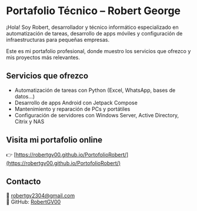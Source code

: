 # Portafolio Técnico – Robert George

¡Hola! Soy Robert, desarrollador y técnico informático especializado en automatización de tareas, desarrollo de apps móviles y configuración de infraestructuras para pequeñas empresas.

Este es mi portafolio profesional, donde muestro los servicios que ofrezco y mis proyectos más relevantes.

## Servicios que ofrezco
- Automatización de tareas con Python (Excel, WhatsApp, bases de datos...)
- Desarrollo de apps Android con Jetpack Compose
- Mantenimiento y reparación de PCs y portátiles
- Configuración de servidores con Windows Server, Active Directory, Citrix y NAS

## Visita mi portafolio online
👉 [https://robertgv00.github.io/PortofolioRobert/](https://robertgv00.github.io/PortofolioRobert/)

## Contacto
📧 robertgv2304@gmail.com  
🐙 GitHub: [RobertGV00](https://github.com/RobertGV00)
